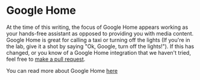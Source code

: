 # Google Home

At the time of this writing, the focus of Google Home appears working as your hands-free assistant as opposed to providing you with media content. Google Home is great for calling a taxi or turning off the lights (If you're in the lab, give it a shot by saying "Ok, Google, turn off the lights!"). If this has changed, or you know of a Google Home integration that we haven't tried, feel free to [make a pull request](https://github.com/NUKnightLab/device-lab-runbook).

You can read more about Google Home [here](https://madeby.google.com/home/)